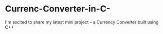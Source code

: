 # Currenc-Converter-in-C-
I'm excited to share my latest mini project – a Currency Converter built using C++
